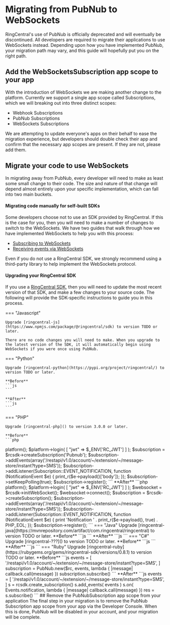 # Migrating from PubNub to WebSockets

RingCentral's use of PubNub is officially deprecated and will eventually be discontinued. All developers are required to migrate their applications to use WebSockets instead. Depending upon how you have implemented PubNub, your migration path may vary, and this guide will hopefully put you on the right path. 

## Add the WebSocketsSubscription app scope to your app

With the introduction of WebSockets we are making another change to the platform. Currently we support a single app scope called Subscriptions, which we will breaking out into three distinct scopes:

* Webhook Subscriptions
* PubNub Subscriptions
* WebSockets Subscriptions

We are attempting to update everyone's apps on their behalf to ease the migration experience, but developers should double check their app and confirm that the necessary app scopes are present. If they are not, please add them. 

## Migrate your code to use WebSockets

In migrating away from PubNub, every developer will need to make as least some small change to their code. The size and nature of that change will depend almost entirely upon your specific implementation, which can fall into two main buckets.

#### Migrating code manually for self-built SDKs

Some developers choose not to use an SDK provided by RingCentral. If this is the case for you, then you will need to make a number of changes to switch to the WebSockets. We have two guides that walk through how we have implemented WebSockets to help you with this process:

* [Subscribing to WebSockets](../subscribing/)
* [Receiving events via WebSockets](../receiving/)

Even if you do not use a RingCentral SDK, we strongly recommend using a third-party library to help implement the WebSockets protocol.

#### Upgrading your RingCentral SDK

If you use a [RingCentral SDK](../../sdks/), then you will need to update the most recent version of that SDK, and make a few changes to your source code. The following will provide the SDK-specific instructions to guide you in this process. 

=== "Javascript"

    Upgrade [ringcentral-js](https://www.npmjs.com/package/@ringcentral/sdk) to version TODO or later.
	
    There are no code changes you will need to make. When you upgrade to the latest version of the SDK, it will automatically begin using WebSockets if you were once using PubNub. 
	
=== "Python"

    Upgrade [ringcentral-python](https://pypi.org/project/ringcentral/) to version TODO or later.
	
	**Before**
	```js
	```
	
	**After**
	```js
	```

=== "PHP"

    Upgrade [ringcentral-php]() to version 3.0.0 or later.
	
	**Before**
	```php
<?php

use RingCentral\SDK\Subscription\Events\NotificationEvent;
use RingCentral\SDK\Subscription\Subscription;

$rcsdk = new RingCentral\SDK\SDK( $_ENV['RC_CLIENT_ID'],
                                  $_ENV['RC_CLIENT_SECRET'],
                                  $_ENV['RC_SERVER_URL'] );
$platform = $rcsdk->platform();
$platform->login( [ "jwt" => $_ENV['RC_JWT'] ] );

$subscription = $rcsdk->createSubscription('Pubnub');
$subscription->addEvents(array('/restapi/v1.0/account/~/extension/~/message-store/instant?type=SMS'));
$subscription->addListener(Subscription::EVENT_NOTIFICATION, function (NotificationEvent $e) {
    print_r($e->payload()['body']);
});
$subscription->setKeepPolling(true);
$subscription->register();
	```
	
	**After**
	```php
<?php

use RingCentral\SDK\WebSocket\WebSocket;
use RingCentral\SDK\WebSocket\Subscription;
use RingCentral\SDK\WebSocket\Events\NotificationEvent;

$rcsdk = new RingCentral\SDK\SDK( $_ENV['RC_CLIENT_ID'],
                                  $_ENV['RC_CLIENT_SECRET'],
                                  $_ENV['RC_SERVER_URL'] );
$platform = $rcsdk->platform();
$platform->login( [ "jwt" => $_ENV['RC_JWT'] ] );

$websocket = $rcsdk->initWebSocket();
$websocket->connect();

$subscription = $rcsdk->createSubscription();
$subscription->addEvents(array('/restapi/v1.0/account/~/extension/~/message-store/instant?type=SMS'));
$subscription->addListener(Subscription::EVENT_NOTIFICATION, function (NotificationEvent $e) {
    print 'Notification ' . print_r($e->payload(), true) . PHP_EOL;
});
$subscription->register();
	```

=== "Java"

    Upgrade [ringcentral-java](https://mvnrepository.com/artifact/com.ringcentral/ringcentral) to version TODO or later.
	
	**Before**
	```js
	```
	
	**After**
	```js
	```

=== "C#"

    Upgrade [ringcentral-???]() to version TODO or later.
	
	**Before**
	```js
	```
	
	**After**
	```js
	```

=== "Ruby"

    Upgrade [ringcentral-ruby](https://rubygems.org/gems/ringcentral-sdk/versions/0.8.1) to version TODO or later.
	
	**Before**
	```js
    events = [
        '/restapi/v1.0/account/~/extension/~/message-store/instant?type=SMS',
    ]
    subscription = PubNub.new($rc, events, lambda { |message|
        callback.call(message)
    })
    subscription.subscribe()
	```
	
	**After**
	```js
    events = [
        '/restapi/v1.0/account/~/extension/~/message-store/instant?type=SMS',
    ]
    s = rcsdk.create_subscription()
    s.add_events( events )
    s.on( Events.notification, lambda { |message| 
	     callback.call(message) })
    res = s.subscribe()
	```

## Remove the PubNubSubscription app scope from your application

The final step in your migration is to remove the PubNub Subscription app scope from your app via the Developer Console. When this is done, PubNub will be disabled in your account, and your migration will be complete. 
